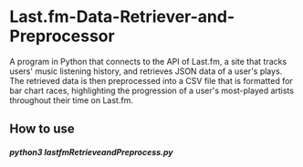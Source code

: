 # Last.fm-Data-Retriever-and-Preprocessor
A program in Python that connects to the API of Last.fm, a site that tracks users' music listening history, and retrieves JSON data of a user's plays. The retrieved data is then preprocessed into a CSV file that is formatted for bar chart races, highlighting the progression of a user's most-played artists throughout their time on Last.fm.

## How to use
##### python3 lastfmRetrieveandPreprocess.py
